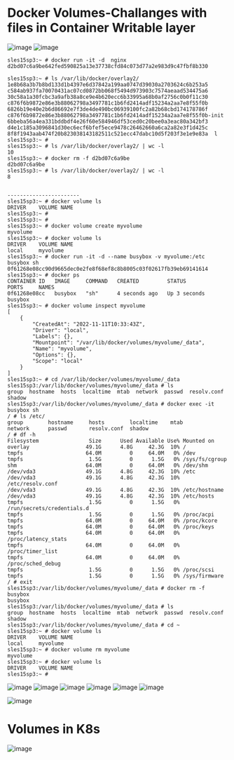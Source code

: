 Docker Volumes-Challanges with files in  Container Writable layer
=================================================================

![image](https://user-images.githubusercontent.com/53966749/201319700-f2566982-f3db-49c3-b4b0-7e2ee8dcc743.png)
![image](https://user-images.githubusercontent.com/53966749/201320262-d99f6402-f1fc-495f-9f34-b51b49d774bd.png)

```
sles15sp3:~ # docker run -it -d  nginx
d2bd07c6a9be642fed590825a13e37738cfd84c073d77a2e983d9c47fbf8b330

sles15sp3:~ # ls /var/lib/docker/overlay2/
1e8b68a3b7b8bd133d1b4397e6d37842a199aa0747d39030a2703624c6b253a5  c584ab937fa70070431ac07cd0872bb068f5494d973903c7574aeaad534475a6
30c58a1a30fcbc3a9afb38a8ce9e4b620ecc6b33995a68b0af2756c0b0f11c30  c876f6b9872e86e3b88062798a3497781c1b6fd2414adf15234a2aa7e8f55f0b
6826b19e40e2b6d86692e7f3de4de490bc06939100fc2a82b68cbd174178786f  c876f6b9872e86e3b88062798a3497781c1b6fd2414adf15234a2aa7e8f55f0b-init
6bbeba56a4ea331bddbdf4e26f60e584946df53ced0c20bee0a3eac80a342bf3  d4e1c185a3096841d30ec6ecf6bfef5ece9478c26462660a6ca2a82e3f1d425c
8f8f1943aab474f20b823038143182511c521ecc47dabc10d5f203f3e1e9e83a  l
sles15sp3:~ #
sles15sp3:~ # ls /var/lib/docker/overlay2/ | wc -l
10
sles15sp3:~ # docker rm -f d2bd07c6a9be
d2bd07c6a9be
sles15sp3:~ # ls /var/lib/docker/overlay2/ | wc -l
8


-----------------------
sles15sp3:~ # docker volume ls
DRIVER    VOLUME NAME
sles15sp3:~ #
sles15sp3:~ #
sles15sp3:~ # docker volume create myvolume
myvolume
sles15sp3:~ # docker volume ls
DRIVER    VOLUME NAME
local     myvolume
sles15sp3:~ # docker run -it -d --name busybox -v myvolume:/etc busybox sh
0f61268e08cc90d9665dec0e2fe8f68ef8c8b8005c03f02617fb39eb69141614
sles15sp3:~ # docker ps
CONTAINER ID   IMAGE     COMMAND   CREATED         STATUS         PORTS     NAMES
0f61268e08cc   busybox   "sh"      4 seconds ago   Up 3 seconds             busybox
sles15sp3:~ # docker volume inspect myvolume
[
    {
        "CreatedAt": "2022-11-11T10:33:43Z",
        "Driver": "local",
        "Labels": {},
        "Mountpoint": "/var/lib/docker/volumes/myvolume/_data",
        "Name": "myvolume",
        "Options": {},
        "Scope": "local"
    }
]
sles15sp3:~ # cd /var/lib/docker/volumes/myvolume/_data
sles15sp3:/var/lib/docker/volumes/myvolume/_data # ls
group  hostname  hosts  localtime  mtab  network  passwd  resolv.conf  shadow
sles15sp3:/var/lib/docker/volumes/myvolume/_data # docker exec -it busybox sh
/ # ls /etc/
group        hostname     hosts        localtime    mtab         network      passwd       resolv.conf  shadow
/ # df -h
Filesystem                Size      Used Available Use% Mounted on
overlay                  49.1G      4.8G     42.3G  10% /
tmpfs                    64.0M         0     64.0M   0% /dev
tmpfs                     1.5G         0      1.5G   0% /sys/fs/cgroup
shm                      64.0M         0     64.0M   0% /dev/shm
/dev/vda3                49.1G      4.8G     42.3G  10% /etc
/dev/vda3                49.1G      4.8G     42.3G  10% /etc/resolv.conf
/dev/vda3                49.1G      4.8G     42.3G  10% /etc/hostname
/dev/vda3                49.1G      4.8G     42.3G  10% /etc/hosts
tmpfs                     1.5G         0      1.5G   0% /run/secrets/credentials.d
tmpfs                     1.5G         0      1.5G   0% /proc/acpi
tmpfs                    64.0M         0     64.0M   0% /proc/kcore
tmpfs                    64.0M         0     64.0M   0% /proc/keys
tmpfs                    64.0M         0     64.0M   0% /proc/latency_stats
tmpfs                    64.0M         0     64.0M   0% /proc/timer_list
tmpfs                    64.0M         0     64.0M   0% /proc/sched_debug
tmpfs                     1.5G         0      1.5G   0% /proc/scsi
tmpfs                     1.5G         0      1.5G   0% /sys/firmware
/ # exit
sles15sp3:/var/lib/docker/volumes/myvolume/_data # docker rm -f busybox
busybox
sles15sp3:/var/lib/docker/volumes/myvolume/_data # ls
group  hostname  hosts  localtime  mtab  network  passwd  resolv.conf  shadow
sles15sp3:/var/lib/docker/volumes/myvolume/_data # cd ~
sles15sp3:~ # docker volume ls
DRIVER    VOLUME NAME
local     myvolume
sles15sp3:~ # docker volume rm myvolume
myvolume
sles15sp3:~ # docker volume ls
DRIVER    VOLUME NAME
sles15sp3:~ #

```
![image](https://user-images.githubusercontent.com/53966749/201324647-093b5387-a352-4df6-b2b4-c206443d7c83.png)
![image](https://user-images.githubusercontent.com/53966749/201324719-f48557a2-8e6d-4039-98ef-917a2fc4864b.png)
![image](https://user-images.githubusercontent.com/53966749/201325017-1c03b708-4acc-4758-951b-1aa99e142eee.png)
![image](https://user-images.githubusercontent.com/53966749/201325055-f58d7849-8314-4d54-b68a-69d9be331621.png)
![image](https://user-images.githubusercontent.com/53966749/201325513-e977635c-7e30-4658-832e-56fa07dec853.png)
![image](https://user-images.githubusercontent.com/53966749/201325627-52c65ed4-7417-4b7e-8912-80944a46d07f.png)

![image](https://user-images.githubusercontent.com/53966749/201325741-29e40675-81df-479c-992d-c4c16cde0837.png)


Volumes in K8s
==============
![image](https://user-images.githubusercontent.com/53966749/201326152-cf99573b-bd54-4a57-aa89-fc1bada35d04.png)

